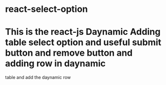 # react-select-option
# This is the react-js Daynamic Adding table select option and useful submit button and remove button and adding row in daynamic 
  table and add  the daynamic row 
# 
